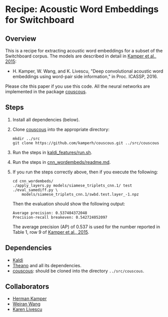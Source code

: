 Recipe: Acoustic Word Embeddings for Switchboard
================================================


Overview
--------

This is a recipe for extracting acoustic word embeddings for a subset of the
Switchboard corpus. The models are described in detail in [Kamper et al.,
2015](http://arxiv.org/abs/1510.01032):

- H. Kamper, W. Wang, and K. Livescu, "Deep convolutional acoustic word
  embeddings using word-pair side information," in Proc. ICASSP, 2016.

Please cite this paper if you use this code. All the neural networks are
implemented in the package [couscous](https://github.com/kamperh/couscous).


Steps
-----

1.  Install all dependencies (below).

2.  Clone [couscous](https://github.com/kamperh/couscous) into the appropriate
    directory:

        mkdir ../src
        git clone https://github.com/kamperh/couscous.git ../src/couscous

3.  Run the steps in [kaldi_features/run.sh](kaldi_features/run.sh).

4.  Run the steps in [cnn_wordembeds/readme.md](cnn_wordembeds/readme.md).

5.  If you run the steps correctly above, then if you execute the following:

        cd cnn_wordembeds/
        ./apply_layers.py models/siamese_triplets_cnn.1/ test
        ./eval_samediff.py \
            models/siamese_triplets_cnn.1/swbd.test.layer_-1.npz

    Then the evaluation should show the following output:

        Average precision: 0.537404372048
        Precision-recall breakeven: 0.542724052097

    The average precision (AP) of 0.537 is used for the number reported in
    Table 1, row 9 of [Kamper et al., 2015](http://arxiv.org/abs/1510.01032).


Dependencies
------------

- [Kaldi](http://kaldi.sourceforge.net/)
- [Theano](http://deeplearning.net/software/theano/) and all its dependencies.
- [couscous](https://github.com/kamperh/couscous): should be cloned into the
  directory `../src/couscous`.


Collaborators
-------------

- [Herman Kamper](http://www.kamperh.com/)
- [Weiran Wang](http://ttic.uchicago.edu/~wwang5/)
- [Karen Livescu](http://ttic.uchicago.edu/~klivescu/)
